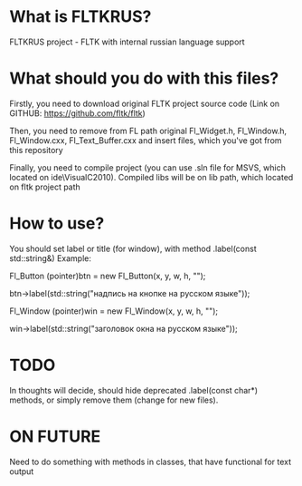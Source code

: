 # What is FLTKRUS?
FLTKRUS project - FLTK with internal russian language support

# What should you do with this files?
Firstly, you need to download original FLTK project source code (Link on GITHUB: https://github.com/fltk/fltk)

Then, you need to remove from FL path original Fl_Widget.h, Fl_Window.h, Fl_Window.cxx, Fl_Text_Buffer.cxx and insert files, which you've got from this repository

Finally, you need to compile project (you can use .sln file for MSVS, which located on ide\VisualC2010). Compiled libs will be on lib path, which located on fltk project path

# How to use?
You should set label or title (for window), with method .label(const std::string&)
Example:

Fl_Button (pointer)btn = new Fl_Button(x, y, w, h, "");

btn->label(std::string("надпись на кнопке на русском языке"));

Fl_Window (pointer)win = new Fl_Window(x, y, w, h, "");

win->label(std::string("заголовок окна на русском языке"));

# TODO
In thoughts will decide, should hide deprecated .label(const char*) methods, or simply remove them (change for new files).

# ON FUTURE
Need to do something with methods in classes, that have functional for text output
